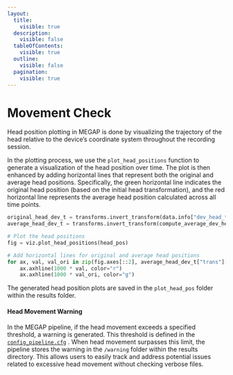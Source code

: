 ```yaml
---
layout:
  title:
    visible: true
  description:
    visible: false
  tableOfContents:
    visible: true
  outline:
    visible: false
  pagination:
    visible: true
---
```


# Movement Check

Head position plotting in MEGAP is done by visualizing the trajectory of the head relative to the device’s coordinate system throughout the recording session.&#x20;

In the plotting process, we use the `plot_head_positions` function to generate a visualization of the head position over time. The plot is then enhanced by adding horizontal lines that represent both the original and average head positions. Specifically, the green horizontal line indicates the original head position (based on the initial head transformation), and the red horizontal line represents the average head position calculated across all time points.

```python
original_head_dev_t = transforms.invert_transform(data.info["dev_head_t"])
average_head_dev_t = transforms.invert_transform(compute_average_dev_head_t(data, head_pos))

# Plot the head positions
fig = viz.plot_head_positions(head_pos)

# Add horizontal lines for original and average head positions
for ax, val, val_ori in zip(fig.axes[::2], average_head_dev_t["trans"][:3, 3], original_head_dev_t["trans"][:3, 3]):
    ax.axhline(1000 * val, color="r")
    ax.axhline(1000 * val_ori, color="g")
```

The generated head position plots are saved in the `plot_head_pos` folder within the results folder.

#### Head Movement Warning

In the MEGAP pipeline, if the head movement exceeds a specified threshold, a warning is generated. This threshold is defined in the [`config_pipeline.cfg`](../../basic-information/quickstart.md#id-7.-warning-for-data-quality-monitoring) . When head movement surpasses this limit, the pipeline stores the warning in the `/warning` folder within the results directory. This allows users to easily track and address potential issues related to excessive head movement without checking verbose files.
